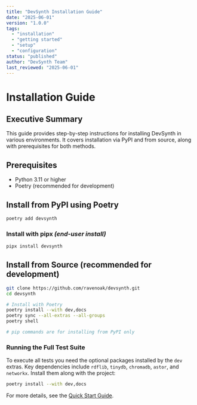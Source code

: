 ```yaml
---
title: "DevSynth Installation Guide"
date: "2025-06-01"
version: "1.0.0"
tags:
  - "installation"
  - "getting started"
  - "setup"
  - "configuration"
status: "published"
author: "DevSynth Team"
last_reviewed: "2025-06-01"
---
```


# Installation Guide

## Executive Summary

This guide provides step-by-step instructions for installing DevSynth in various environments. It covers installation via PyPI and from source, along with prerequisites for both methods.

## Prerequisites
- Python 3.11 or higher
- Poetry (recommended for development)

## Install from PyPI using Poetry
```bash
poetry add devsynth
```

### Install with pipx *(end-user install)*

```bash
pipx install devsynth
```

## Install from Source (recommended for development)
```bash
git clone https://github.com/ravenoak/devsynth.git
cd devsynth

# Install with Poetry
poetry install --with dev,docs
poetry sync --all-extras --all-groups
poetry shell

# pip commands are for installing from PyPI only
```

### Running the Full Test Suite

To execute all tests you need the optional packages installed by the `dev`
extras. Key dependencies include `rdflib`, `tinydb`, `chromadb`, `astor`, and
`networkx`. Install them along with the project:

```bash
poetry install --with dev,docs
```

For more details, see the [Quick Start Guide](../getting_started/quick_start_guide.md).

